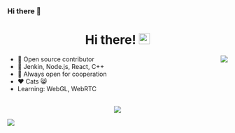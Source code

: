 ### Hi there 👋

<div align="center">
   <h1>Hi there! <img src="https://media.giphy.com/media/hvRJCLFzcasrR4ia7z/giphy.gif" width="25px"></h1>
</div>

<img align="right" src="https://github-readme-stats.vercel.app/api?username=wawahuy&count_private=true&show_icons=true&hide_title=true&hide=stars" />

- 🚢 Open source contributor
- 🚀 Jenkin, Node.js, React, C++
- 🤝 Always open for cooperation
- ❤️ Cats 😸
- Learning: WebGL, WebRTC

<br>

<div align="center">
   <img src="https://github-profile-trophy.vercel.app/?username=wawahuy&theme=flat&no-frame=true&margin-w=30" />
</div>

<!-- It is https://yhype.me/ views count tracker, please remove it or use your own -->
![](https://hit.yhype.me/github/profile?user_id=16779694)
